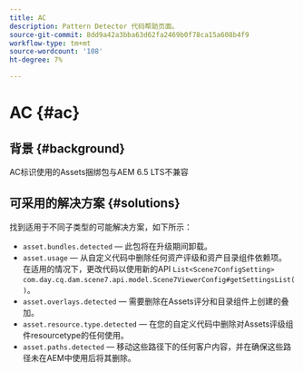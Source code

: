 ```yaml
---
title: AC
description: Pattern Detector 代码帮助页面。
source-git-commit: 8dd9a42a3bba63d62fa2469b0f78ca15a608b4f9
workflow-type: tm+mt
source-wordcount: '108'
ht-degree: 7%

---
```


# AC {#ac}

## 背景 {#background}

AC标识使用的Assets捆绑包与AEM 6.5 LTS不兼容

<!-- Alexandru: drafting for now ## Possible implications and risks {#implications-and-risks} -->

## 可采用的解决方案 {#solutions}

找到适用于不同子类型的可能解决方案，如下所示：

* `asset.bundles.detected` — 此包将在升级期间卸载。
* `asset.usage` — 从自定义代码中删除任何资产评级和资产目录组件依赖项。 在适用的情况下，更改代码以使用新的API `List<Scene7ConfigSetting>` `com.day.cq.dam.scene7.api.model.Scene7ViewerConfig#getSettingsList()`。
* `asset.overlays.detected` — 需要删除在Assets评分和目录组件上创建的叠加。
* `asset.resource.type.detected` — 在您的自定义代码中删除对Assets评级组件resourcetype的任何使用。
* `asset.paths.detected` — 移动这些路径下的任何客户内容，并在确保这些路径未在AEM中使用后将其删除。